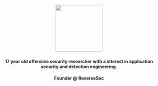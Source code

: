 <br clear="both">

<div align="center">
  <img height="150" src="https://i.pinimg.com/originals/5f/93/49/5f934966a1d20bae1909c9ef2278bd4c.gif"  />
</div>

###

<h4 align="center">17 year old offensive security researcher with a interest in application security and detection engineering.</h4>
<h4 align="center">Founder @ ReverseSec</h4>

###

